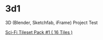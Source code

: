 # 3d1
3D (Blender, Sketchfab, iFrame) Project Test

[Sci-Fi Tileset Pack #1 ( 16 Tiles )](https://www.artstation.com/marketplace/p/p8Jry/sci-fi-tileset-pack-1-16-tiles)
